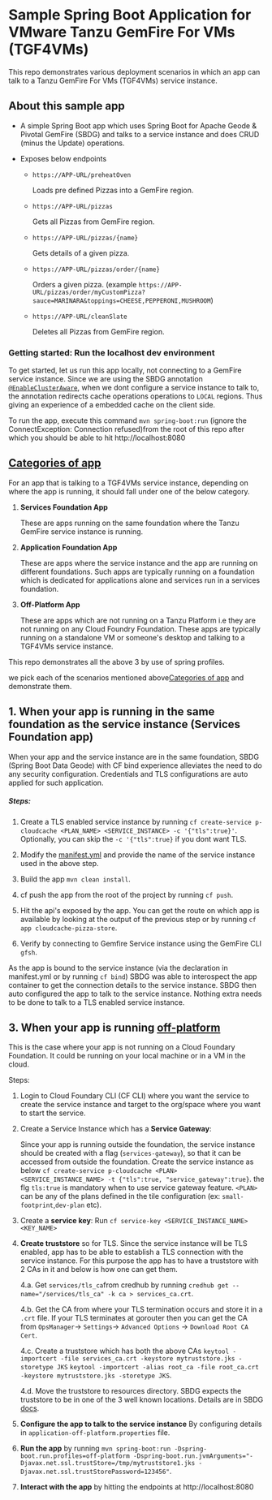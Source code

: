# Sample Spring Boot Application for VMware Tanzu GemFire For VMs (TGF4VMs)

This repo demonstrates various deployment scenarios in which an app can talk to a Tanzu GemFire For VMs (TGF4VMs) service instance.

## About this sample app

- A simple Spring Boot app which uses Spring Boot for Apache Geode & Pivotal GemFire (SBDG) and talks to a service instance and does CRUD (minus the Update) operations.
- Exposes below endpoints  
    
    -  `https://APP-URL/preheatOven`  
        
        Loads pre defined Pizzas into a GemFire region.
        
    -  `https://APP-URL/pizzas` 
    
        Gets all Pizzas from GemFire region.
        
    -  `https://APP-URL/pizzas/{name}`
    
        Gets details of a given pizza.
         
    -  `https://APP-URL/pizzas/order/{name}`
    
        Orders a given pizza. 
        (example `https://APP-URL/pizzas/order/myCustomPizza?sauce=MARINARA&toppings=CHEESE,PEPPERONI,MUSHROOM`) 
   
    -  `https://APP-URL/cleanSlate` 
        
        Deletes all Pizzas from GemFire region.

### Getting started: Run the localhost dev environment

To get started, let us run this app locally, not connecting to a GemFire service instance. Since we are using the SBDG annotation [`@EnableClusterAware`](https://docs.spring.io/spring-boot-data-geode-build/current/reference/html5/#geode-configuration-declarative-annotations-productivity-enableclusteraware), when we dont configure a service instance to talk to, the annotation redirects cache operations operations to `LOCAL` regions. Thus giving an experience of a embedded cache on the client side.  
    
To run the app, execute this command `mvn spring-boot:run` (ignore the ConnectException: Connection refused)from the root of this repo after which you should be able to hit http://localhost:8080        

## [Categories of app](#categories-of-app)
For an app that is talking to a TGF4VMs service instance, depending on where the app is running, it should fall under one of the below category.

1. **Services Foundation App**

    These are apps running on the same foundation where the Tanzu GemFire service instance is running.
    
2. **Application Foundation App**

    These are apps where the service instance and the app are running on different foundations.
    Such apps are typically running on a foundation which is dedicated for applications alone and services run in a services foundation.

3. **Off-Platform App**

    These are apps which are not running on a Tanzu Platform i.e they are not running on any Cloud Foundry Foundation.
    These apps are typically running on a standalone VM or someone's desktop and talking to a TGF4VMs service instance. 
     
 
This repo demonstrates all the above 3 by use of spring profiles.

we pick each of the scenarios mentioned above[Categories of app](#categories-of-app) and demonstrate them.

## 1. When your app is running in the same foundation as the service instance (Services Foundation app)

When your app and the service instance are in the same foundation, SBDG (Spring Boot Data Geode) with CF bind experience alleviates 
the need to do any security configuration. Credentials and TLS configurations are auto applied for such application. 

##### Steps:

1. Create a TLS enabled service instance by running `cf create-service p-cloudcache <PLAN_NAME> <SERVICE_INSTANCE> -c '{"tls":true}'`. 
Optionally, you can skip the `-c '{"tls":true}` if you dont want TLS.

2. Modify the [manifest.yml](manifest.yml#L9) and provide the name of the service instance used in the above step.

3. Build the app `mvn clean install`.

4. cf push the app from the root of the project by running `cf push`.

5. Hit the api's exposed by the app. You can get the route on which app is available by looking at the output of the previous step or by running `cf app cloudcache-pizza-store`.

6. Verify by connecting to Gemfire Service instance using the GemFire CLI `gfsh`.

As the app is bound to the service instance (via the declaration in manifest.yml or by running `cf bind`)
SBDG was able to interospect the app container to get the connection details to the service instance. SBDG
then auto configured the app to talk to the service instance. Nothing extra needs to be done to talk to a TLS
enabled service instance.  
 
## 3. When your app is running <ins>off-platform</ins>

This is the case where your app is not running on a Cloud Foundary Foundation. It could be running on your local machine 
or in a VM in the cloud.

Steps:

1. Login to Cloud Foundary CLI (CF CLI) where you want the service to create the service instance and target to the org/space where you want to start the service.

2. Create a Service Instance which has a **Service Gateway**:

   Since your app is running outside the foundation, the service instance should be created with a flag (`services-gateway`), so that it can be accessed from outside the foundation. Create the service instance as below
   `cf create-service p-cloudcache <PLAN> <SERVICE_INSTANCE_NAME> -t {"tls":true, "service_gateway":true}`. the flg `tls:true` is mandatory when to use service gateway feature. `<PLAN>` can be any of the plans defined in the tile configuration (ex: `small-footprint`,`dev-plan` etc).
   
3. Create a **service key**:
   Run `cf service-key <SERVICE_INSTANCE_NAME> <KEY_NAME>`

4. **Create truststore** so for TLS. 
   Since the service instance will be TLS enabled, app has to be able to establish a TLS connection with the service instance. For this purpose the app has to have a truststore with 2 CAs in it and below is how one can get them.
   
   4.a. Get `services/tls_ca`from credhub by running `credhub get --name="/services/tls_ca" -k ca > services_ca.crt`.
   
   4.b. Get the CA from where your TLS termination occurs and store it in a `.crt` file. If your TLS terminates at gorouter then you can get the CA from `OpsManager`-> `Settings`-> `Advanced Options` -> `Download Root CA Cert`.
   
   4.c. Create a truststore which has both the above CAs
    `keytool -importcert -file services_ca.crt -keystore mytruststore.jks -storetype JKS`
    `keytool -importcert -alias root_ca -file root_ca.crt -keystore mytruststore.jks -storetype JKS`.
    
   4.d. Move the truststore to resources directory. SBDG expects the truststore to be in one of the 3 well known locations. Details are in SBDG [docs](https://docs.spring.io/autorepo/docs/spring-boot-data-geode-build/1.3.2.RELEASE/reference/html5/#geode-security-ssl).
      
5. **Configure the app to talk to the service instance**
     By configuring details in `application-off-platform.properties` file.  

6. **Run the app** by running `mvn spring-boot:run -Dspring-boot.run.profiles=off-platform -Dspring-boot.run.jvmArguments="-Djavax.net.ssl.trustStore=/tmp/mytruststore1.jks -Djavax.net.ssl.trustStorePassword=123456"`.

7. **Interact with the app** by hitting the endpoints at http://localhost:8080           
   
